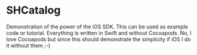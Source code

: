 SHCatalog
=========

Demonstration of the power of the iOS SDK. This can be used as example code or tutorial. Everything is written in Swift and without Cocoapods. No, I love Cocoapods but since this should demonstrate the simplicity if iOS I do it without them ;-)

